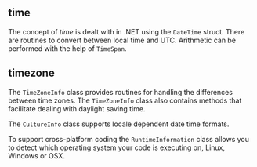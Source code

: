 ## time

The concept of _time_ is dealt with in .NET using the `DateTime` struct. There are routines to convert between local time and UTC. Arithmetic can be performed with the help of `TimeSpan`.

## timezone

The `TimeZoneInfo` class provides routines for handling the differences between time zones. The `TimeZoneInfo` class also contains methods that facilitate dealing with daylight saving time.

The `CultureInfo` class supports locale dependent date time formats.

To support cross-platform coding the `RuntimeInformation` class allows you to detect which operating system your code is executing on, Linux, Windows or OSX.
